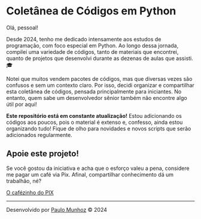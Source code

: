 # Coletânea de Códigos em Python

Olá, pessoal! 

Desde 2024, tenho me dedicado intensamente aos estudos de programação, com foco especial em Python. Ao longo dessa jornada, compilei uma variedade de códigos, tanto de materiais que encontrei, quanto de projetos que desenvolvi durante as dezenas de aulas que assisti. 🎓

Notei que muitos vendem pacotes de códigos, mas que diversas vezes são confusos e sem um contexto claro. Por isso, decidi organizar e compartilhar esta coletânea de códigos, pensada principalmente para iniciantes. No entanto, quem sabe um desenvolvedor sênior também não encontre algo útil por aqui! 

**Este repositório está em constante atualização!** Estou adicionando os códigos aos poucos, pois o material é extenso e, confesso, ainda estou organizando tudo! Fique de olho para novidades e novos scripts que serão adicionados regularmente.

##  Apoie este projeto!

Se você gostou da iniciativa e acha que o esforço valeu a pena, considere me pagar um café via Pix. Afinal, compartilhar conhecimento dá um trabalhão, né? 

[O cafézinho do PIX](https://nubank.com.br/cobrar/4dtz7/663387e0-56a7-4ce4-9184-1bc4617a075e)

---
Desenvolvido por [Paulo Munhoz](mailto:pauloavmunhoz@gmail.com?subject=Contato%20através%20GitHub) © 2024


